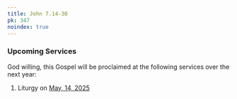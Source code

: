 ```yaml
---
title: John 7.14-30
pk: 347
noindex: true
---
```


### Upcoming Services

God willing, this Gospel will be proclaimed at the following services over the next year:


1. Liturgy on [May, 14, 2025](https://orthocal.info/readings/gregorian/2025/05/14/)
